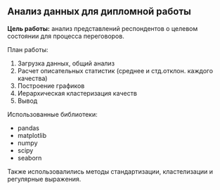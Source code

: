 ## Анализ данных для дипломной работы

**Цель работы:** анализ представлений респондентов о целевом состоянии для процесса переговоров. 

План работы:
1. Загрузка данных, общий анализ
2. Расчет описательных статистик (среднее и стд.отклон. каждого качества)
3. Построение графиков
4. Иерархическая кластеризация качеств
5. Вывод

Использованные библиотеки:
- pandas
- matplotlib
- numpy
- scipy
- seaborn

Также использовалились методы стандартизации, кластелизации и регулярные выражения. 
